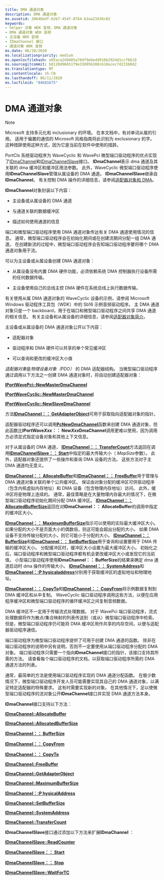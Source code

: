 ```yaml
---
title: DMA 通道对象
description: DMA 通道对象
ms.assetid: 2064bbdf-62b7-454f-8764-b2aa21636c02
keywords:
- helper 对象 WDK 音频，DMA 通道对象
- DMA 通道对象 WDK 音频
- 主设备 WDK 音频
- IDmaChannel 接口
- 通道对象 WDK 音频
ms.date: 06/20/2020
ms.localizationpriority: medium
ms.openlocfilehash: e95aca2d9485a70df9ebedd916b2924d1ccf6618
ms.sourcegitcommit: bd120d96651f9e338956388c618acec7d215b0d2
ms.translationtype: MT
ms.contentlocale: zh-CN
ms.lasthandoff: 06/11/2020
ms.locfileid: "84681675"
---
```

# <a name="dma-channel-objects"></a>DMA 通道对象

> [!NOTE]
> Microsoft 支持多元化和 inclusionary 的环境。 在本文档中，有对单词从属的引用。 适用于偏置的通信的 Microsoft 风格指南将此识别为 exclusionary 的字。 这种措辞使用这种方式，因为它是当前在软件中使用的措辞。

PortCls 系统驱动程序为 WaveCyclic 和 WavePci 微型端口驱动程序的优点实现了[IDmaChannel](https://docs.microsoft.com/windows-hardware/drivers/ddi/portcls/nn-portcls-idmachannel)和[IDmaChannelSlave](https://docs.microsoft.com/windows-hardware/drivers/ddi/portcls/nn-portcls-idmachannelslave)接口。 **IDmaChannel**表示 dma 通道及其关联的 dma 缓冲区和缓冲区用法参数。 此外，WaveCyclic 微型端口驱动程序使用**IDmaChannelSlave**管理从属设备的 DMA 通道。 **IDmaChannelSlave**继承自**IDmaChannel**。 有关控制 DMA 操作的详细信息，请参阅[适配器对象和 DMA](https://docs.microsoft.com/windows-hardware/drivers/kernel/adapter-objects-and-dma)。

**IDmaChannel**对象封装以下内容：

- 主设备或从属设备的 DMA 通道

- 与通道关联的数据缓冲区

- 描述如何使用通道的信息

端口和微型端口驱动程序使用 DMA 通道对象传达有关 DMA 通道使用情况的信息。 通常，微型端口驱动程序会在初始化期间或在创建流期间分配一组 DMA 通道。 在创建新流的过程中，微型端口驱动程序会告知端口驱动程序要将哪个 DMA 通道对象用于流。

可以为主设备或从属设备创建 DMA 通道对象：

- 从属设备没有内置 DMA 硬件功能，必须依赖系统 DMA 控制器执行设备所需的任何数据传输。

- 主设备使用自己的总线主控 DMA 硬件在系统总线上执行数据传输。

有关使用从属 DMA 通道对象的 WaveCyclic 设备的示例，请参阅 Microsoft Windows 驱动程序工具包（WDK）中的 Sb16 示例音频驱动程序。 主 DMA 通道对象只是一个 backboard，用于在端口和微型端口驱动程序之间共享 DMA 通道的相关信息。 有关主设备和从属设备的详细信息，请参阅[适配器对象简介](https://docs.microsoft.com/windows-hardware/drivers/kernel/introduction-to-adapter-objects)。

主设备或从属设备的 DMA 通道对象公开以下内容：

- 适配器对象

- 驱动程序和 DMA 硬件可以共享的单个常见缓冲区

- 可以查询和更改的缓冲区大小值

*适配器对象*是*物理设备对象（PDO）* 的 DMA 适配器结构。 当微型端口驱动程序通过调用以下方法之一创建 DMA 通道对象时，将自动创建适配器对象：

[**IPortWavePci::NewMasterDmaChannel**](https://docs.microsoft.com/windows-hardware/drivers/ddi/portcls/nf-portcls-iportwavepci-newmasterdmachannel)

[**IPortWaveCyclic::NewMasterDmaChannel**](https://docs.microsoft.com/windows-hardware/drivers/ddi/portcls/nf-portcls-iportwavecyclic-newmasterdmachannel)

[**IPortWaveCyclic::NewSlaveDmaChannel**](https://docs.microsoft.com/windows-hardware/drivers/ddi/portcls/nf-portcls-iportwavecyclic-newslavedmachannel)

方法[**IDmaChannel：： GetAdapterObject**](https://docs.microsoft.com/windows-hardware/drivers/ddi/portcls/nf-portcls-idmachannel-getadapterobject)可用于获取指向适配器对象的指针。

适配器驱动程序还可以调用[**PcNewDmaChannel**](https://docs.microsoft.com/windows-hardware/drivers/ddi/portcls/nf-portcls-pcnewdmachannel)函数来创建 DMA 通道对象，但此函数比**IPortWave*Xxx*：： New*Xxx*DmaChannel**调用更难以使用，因为调用方必须显式指定设备对象和其他上下文信息。

对于从属设备的 DMA 通道， [**IDmaChannel：： TransferCount**](https://docs.microsoft.com/windows-hardware/drivers/ddi/portcls/nf-portcls-idmachannel-transfercount)方法返回在调用[**IDmaChannelSlave：： Start**](https://docs.microsoft.com/windows-hardware/drivers/ddi/portcls/nf-portcls-idmachannelslave-start)中指定的最大传输大小（ *MapSize*参数）。 此外，适配器对象还提供了一些操作和查询 DMA 设备的方法。 这些方法对于主 DMA 通道均无意义。

[**IDmaChannel：： AllocateBuffer**](https://docs.microsoft.com/windows-hardware/drivers/ddi/portcls/nf-portcls-idmachannel-allocatebuffer)和[**IDmaChannel：： FreeBuffer**](https://docs.microsoft.com/windows-hardware/drivers/ddi/portcls/nf-portcls-idmachannel-freebuffer)用于管理与 DMA 通道对象关联的单个公共缓冲区。 保证由对象分配的缓冲区可供驱动程序（包含内核虚拟内存地址）和 DMA 设备（包含物理内存地址）访问。 此外，缓冲区将是物理上连续的。 通常，最佳策略是在大量物理内存最大的情况下，在微型端口驱动程序初始化期间分配 DMA 缓冲区。 [**IDmaChannel：： AllocatedBufferSize**](https://docs.microsoft.com/windows-hardware/drivers/ddi/portcls/nf-portcls-idmachannel-allocatedbuffersize)返回在对**IDmaChannel：： AllocateBuffer**的调用中指定的缓冲区大小。

[**IDmaChannel：： MaximumBufferSize**](https://docs.microsoft.com/windows-hardware/drivers/ddi/portcls/nf-portcls-idmachannel-maximumbuffersize)指示可以使用的实际最大缓冲区大小。 如果分配的大小不是页面大小的偶数倍，则这可能会超出分配的大小。 如果 DMA 设备不支持传输分配的大小，则它可能小于分配的大小。 [**IDmaChannel：： BufferSize**](https://docs.microsoft.com/windows-hardware/drivers/ddi/portcls/nf-portcls-idmachannel-buffersize)和[**IDmaChannel：： SetBufferSize**](https://docs.microsoft.com/windows-hardware/drivers/ddi/portcls/nf-portcls-idmachannel-setbuffersize)用于查询和设置要用于 DMA 传输的缓冲区大小。 分配缓冲区时，缓冲区大小设置为最大缓冲区大小。 初始化之后，端口驱动程序和微型端口驱动程序都有机会更改缓冲区大小或发现它的当前值。 小型端口驱动程序使用**IDmaChannel：： BufferSize**的结果来确定 dma 通道启动时 dma 操作的传输大小。 [**IDmaChannel：： SystemAddress**](https://docs.microsoft.com/windows-hardware/drivers/ddi/portcls/nf-portcls-idmachannel-systemaddress)和[**IDmaChannel：:P hysicaladdress**](https://docs.microsoft.com/windows-hardware/drivers/ddi/portcls/nf-portcls-idmachannel-physicaladdress)分别用于获取缓冲区的虚拟地址和物理地址。

[**IDmaChannel：： CopyTo**](https://docs.microsoft.com/windows-hardware/drivers/ddi/portcls/nf-portcls-idmachannel-copyto)和[**IDmaChannel：： CopyFrom**](https://docs.microsoft.com/windows-hardware/drivers/ddi/portcls/nf-portcls-idmachannel-copyfrom)将示例数据复制到 DMA 缓冲区和从中复制。 WaveCyclic 端口驱动程序调用这些方法，以便在应用程序缓冲区和微型端口驱动程序的循环缓冲区之间复制音频数据。

DMA 缓冲区不一定用于传输流式处理数据。 对于 WavePci 端口驱动程序，流式处理数据将作为散点/集合映射的列表传送到（或从）微型端口驱动程序中检索。 但是，微型端口驱动程序仍可能将 DMA 缓冲区用作共享的内存空间，以便与适配器驱动程序通信。

端口驱动程序为微型端口驱动程序提供了可用于创建 DMA 通道的函数。 除非在端口驱动程序的说明中另有说明，否则不一定要使用从端口驱动程序分配的 DMA 对象。 端口驱动程序只需要一个指向**IDmaChannel**接口的指针，该接口支持其所需的方法。 请查看每个端口驱动程序的文档，以获取端口驱动程序所需的 DMA 通道方法的列表。

通常，最简单的方法是使用端口驱动程序实现的 DMA 通道分配函数。 在极少数情况下，微型端口驱动程序开发人员可能需要实现其自己的 DMA 通道对象，以满足特定适配器的特殊要求。 这有时需要实现新的对象。 在其他情况下，足以使微型端口驱动程序的流对象公开**IDmaChannel**接口并实现 DMA 通道方法本身。

**IDmaChannel**接口支持以下方法：

[**IDmaChannel::AllocateBuffer**](https://docs.microsoft.com/windows-hardware/drivers/ddi/portcls/nf-portcls-idmachannel-allocatebuffer)

[**IDmaChannel::AllocatedBufferSize**](https://docs.microsoft.com/windows-hardware/drivers/ddi/portcls/nf-portcls-idmachannel-allocatedbuffersize)

[**IDmaChannel：： BufferSize**](https://docs.microsoft.com/windows-hardware/drivers/ddi/portcls/nf-portcls-idmachannel-buffersize)

[**IDmaChannel：： CopyFrom**](https://docs.microsoft.com/windows-hardware/drivers/ddi/portcls/nf-portcls-idmachannel-copyfrom)

[**IDmaChannel：： CopyTo**](https://docs.microsoft.com/windows-hardware/drivers/ddi/portcls/nf-portcls-idmachannel-copyto)

[**IDmaChannel::FreeBuffer**](https://docs.microsoft.com/windows-hardware/drivers/ddi/portcls/nf-portcls-idmachannel-freebuffer)

[**IDmaChannel::GetAdapterObject**](https://docs.microsoft.com/windows-hardware/drivers/ddi/portcls/nf-portcls-idmachannel-getadapterobject)

[**IDmaChannel::MaximumBufferSize**](https://docs.microsoft.com/windows-hardware/drivers/ddi/portcls/nf-portcls-idmachannel-maximumbuffersize)

[**IDmaChannel：:P hysicalAddress**](https://docs.microsoft.com/windows-hardware/drivers/ddi/portcls/nf-portcls-idmachannel-physicaladdress)

[**IDmaChannel::SetBufferSize**](https://docs.microsoft.com/windows-hardware/drivers/ddi/portcls/nf-portcls-idmachannel-setbuffersize)

[**IDmaChannel::SystemAddress**](https://docs.microsoft.com/windows-hardware/drivers/ddi/portcls/nf-portcls-idmachannel-systemaddress)

[**IDmaChannel::TransferCount**](https://docs.microsoft.com/windows-hardware/drivers/ddi/portcls/nf-portcls-idmachannel-transfercount)

**IDmaChannelSlave**接口通过添加以下方法来扩展**IDmaChannel** ：

[**IDmaChannelSlave::ReadCounter**](https://docs.microsoft.com/windows-hardware/drivers/ddi/portcls/nf-portcls-idmachannelslave-readcounter)

[**IDmaChannelSlave：： Start**](https://docs.microsoft.com/windows-hardware/drivers/ddi/portcls/nf-portcls-idmachannelslave-start)

[**IDmaChannelSlave：： Stop**](https://docs.microsoft.com/windows-hardware/drivers/ddi/portcls/nf-portcls-idmachannelslave-stop)

[**IDmaChannelSlave::WaitForTC**](https://docs.microsoft.com/windows-hardware/drivers/ddi/portcls/nf-portcls-idmachannelslave-waitfortc)

 

 





